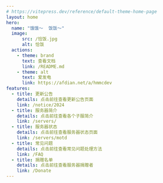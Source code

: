 ```yaml
---
# https://vitepress.dev/reference/default-theme-home-page
layout: home
hero:
  name: "饿饿～  饭饭～"
  image:
      src: /恰饭.jpg
      alt: 恰饭
  actions:
    - theme: brand
      text: 查看文档
      link: /README.md
    - theme: alt
      text: 爱发电
      link: https://afdian.net/a/hmmcdev
features:
  - title: 更新公告
    details: 点击前往查看更新公告页面
    link: /notice/2024
  - title: 服务器简介
    details: 点击前往查看各个子服简介
    link: /servers/
  - title: 服务器状态
    details: 点击前往查看服务器状态页面
    link: /servers/motd
  - title: 常见问题
    details: 点击前往查看常见问题处理方法
    link: /FAQ
  - title: 捐赠名单
    details: 点击前往查看服务器捐赠者
    link: /Donate
---
```

